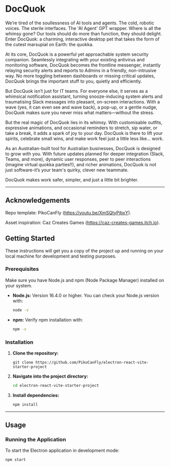 # DocQuok

We’re tired of the soullessness of AI tools and agents. The cold, robotic voices. The sterile interfaces. The 'AI Agent' GPT wrapper. Where is all the whimsy gone? Our tools should do more than function, they should delight. Enter DocQuok: a charming, interactive desktop pet that takes the form of the cutest marsupial on Earth: the quokka.

At its core, DocQuok is a powerful yet approachable system security companion. Seamlessly integrating with your existing antivirus and monitoring software, DocQuok becomes the frontline messenger, instantly relaying security alerts and reports to Admins in a friendly, non-intrusive way. No more toggling between dashboards or missing critical updates, DocQuok brings the important stuff to you, quietly and efficiently.

But DocQuok isn’t just for IT teams. For everyone else, it serves as a whimsical notification assistant, turning snooze-inducing system alerts and traumatising Slack messages into pleasant, on-screen interactions. With a wave (yes, it can even see and wave back), a pop-up, or a gentle nudge, DocQuok makes sure you never miss what matters—without the stress.

But the real magic of DocQuok lies in its whimsy. With customisable outfits, expressive animations, and occasional reminders to stretch, sip water, or take a break, it adds a spark of joy to your day. DocQuok is there to lift your spirits, celebrate small wins, and make work feel just a little less like… work.

As an Australian-built tool for Australian businesses, DocQuok is designed to grow with you. With future updates planned for deeper integration (Slack, Teams, and more), dynamic user responses, peer to peer interactions (imagine virtual quokka parties!!), and richer animations, DocQuok is not just software-it’s your team's quirky, clever new teammate.

DocQuok makes work safer, simpler, and just a little bit brighter.

---

## Acknowledgements

Repo template: PikoCanFly (https://youtu.be/XmSQtyPjbxY).

Asset inspiration: Caz Creates Games (https://caz-creates-games.itch.io).

## Getting Started

These instructions will get you a copy of the project up and running on your local machine for development and testing purposes.

### Prerequisites

Make sure you have Node.js and npm (Node Package Manager) installed on your system.

* **Node.js:** Version 16.4.0 or higher.
    You can check your Node.js version with:
    ```bash
    node -v
    ```
* **npm:**
    Verify npm installation with:
    ```bash
    npm -v
    ```

### Installation

1.  **Clone the repository:**
    ```
    git clone https://github.com/PikoCanFly/electron-react-vite-starter-project
    ```

2.  **Navigate into the project directory:**
    ```bash
    cd electron-react-vite-starter-project
    ```

3.  **Install dependencies:**
    ```bash
    npm install
    ```

---

## Usage

### Running the Application

To start the Electron application in development mode:

```bash
npm start
```
